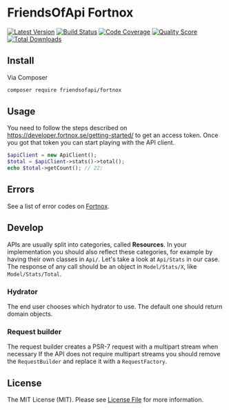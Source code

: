 # FriendsOfApi Fortnox

[![Latest Version](https://img.shields.io/github/release/FriendsOfApi/fortnox.svg?style=flat-square)](https://github.com/FriendsOfApi/fortnox/releases)
[![Build Status](https://img.shields.io/travis/FriendsOfApi/fortnox/master.svg?style=flat-square)](https://travis-ci.org/FriendsOfApi/fortnox)
[![Code Coverage](https://img.shields.io/scrutinizer/coverage/g/FriendsOfApi/fortnox.svg?style=flat-square)](https://scrutinizer-ci.com/g/FriendsOfApi/fortnox)
[![Quality Score](https://img.shields.io/scrutinizer/g/FriendsOfApi/fortnox.svg?style=flat-square)](https://scrutinizer-ci.com/g/FriendsOfApi/fortnox)
[![Total Downloads](https://img.shields.io/packagist/dt/friendsofapi/fortnox.svg?style=flat-square)](https://packagist.org/packages/friendsofapi/fortnox)


## Install

Via Composer

``` bash
composer require friendsofapi/fortnox
```

## Usage

You need to follow the steps described on https://developer.fortnox.se/getting-started/ 
to get an access token. Once you got that token you can start playing with the API client. 

``` php
$apiClient = new ApiClient();
$total = $apiClient->stats()->total();
echo $total->getCount(); // 22;
```


## Errors

See a list of error codes on [Fortnox](https://developer.fortnox.se/documentation/general/errors/).

## Develop

APIs are usually split into categories, called **Resources**.
In your implementation you should also reflect these categories, for example by having their own classes in `Api/`.
Let's take a look at `Api/Stats` in our case. The response of any call should be an object in `Model/Stats/X`,
like `Model/Stats/Total`.


### Hydrator

The end user chooses which hydrator to use. The default one should return domain objects.


### Request builder

The request builder creates a PSR-7 request with a multipart stream when necessary
If the API does not require multipart streams you should remove the `RequestBuilder`
and replace it with a `RequestFactory`.

## License

The MIT License (MIT). Please see [License File](LICENSE) for more information.

